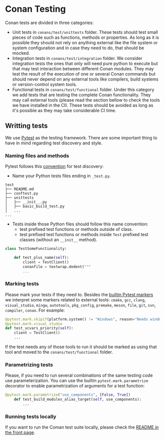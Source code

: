 
# Conan Testing

Conan tests are divided in three categories:

- Unit tests in `conans/test/unittests` folder. These tests should test small pieces of code such as
  functions, methods or properties. As long as it is possible they should not rely on anything
  external like the file system or system configuration and in case they need to do, that should be
  mocked.
- Integration tests in `conans/test/integration` folder. We consider integration tests the ones that
  only will need pure python to execute but that may test interaction between different Conan
  modules. They may test the result of the execution of one or several Conan commands but should
  never depend on any external tools like compilers, build systems or version-control system tools.
- Functional tests in `conans/test/functional` folder. Under this category we add tests that are
  testing the complete Conan functionality. They may call external tools (please read the section
  bellow to check the tools we have installed in the CI). These tests should be avoided as long as
  it's possible as they may take considerable CI time.

## Writting tests

We use [Pytest](https://docs.pytest.org/en/stable/) as the testing framework. There are some
important thing to have in mind regarding test discovery and style.

### Naming files and methods

Pytest follows this [convention](https://docs.pytest.org/en/stable/goodpractices.html) for test
discovery:
- Name your Python tests files ending in `_test.py`.

```
test
├── README.md
├── conftest.py
├── unittests
│   ├── __init__.py
│   ├── basic_build_test.py
│   ...
...
```

- Tests inside those Python files should follow this name convention:
    - test prefixed test functions or methods outside of class.
    - test prefixed test functions or methods inside `Test` prefixed test classes (without an
      `__init__` method).

```python
class TestSomeFunctionality:

    def test_plus_name(self):
        client = TestClient()
        conanfile = textwrap.dedent("""
        ...
```

### Marking tests

Please mark your tests if they need to. Besides the [builtin Pytest
markers](https://docs.pytest.org/en/stable/mark.html#mark) we interpret some markers related to
external tools: `cmake`, `gcc`, `clang`, `visual_studio`, `mingw`, `autotools`, `pkg_config`,
`premake`, `meson`, `file`, `git`, `svn`, `compiler`, `conan`. For example:

```python
@pytest.mark.skipif(platform.system() != "Windows", reason="Needs windows for vcvars")
@pytest.mark.visual_studio
def test_vcvars_priority(self):
    client = TestClient()
    ...
```

If the test needs any of those tools to run it should be marked as using that tool and moved to the `conans/test/functional` folder.

### Parametrizing tests

Please, if you need to run several combinations of the same testing code use parameterization. You can use the builtin `pytest.mark.parametrize` decorator to enable parametrization of arguments for a test function:

```python
@pytest.mark.parametrize("use_components", [False, True])
    def test_build_modules_alias_target(self, use_components):
        ...
```

### Running tests locally

If you want to run the Coman test suite locally, please check the [README in the front
page](https://github.com/conan-io/conan).
